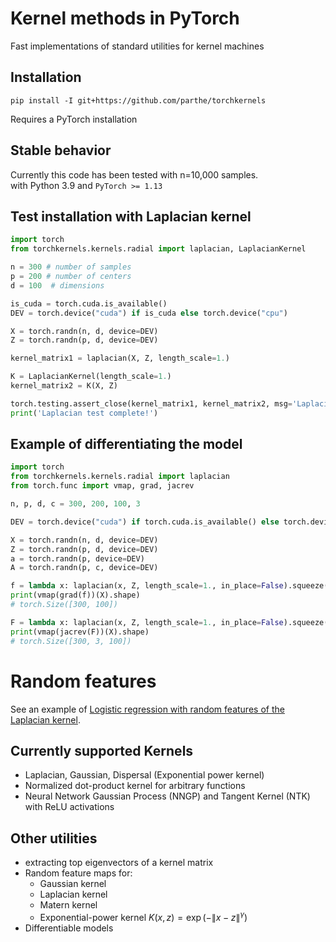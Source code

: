 # Kernel methods in PyTorch
Fast implementations of standard utilities for kernel machines

## Installation
```
pip install -I git+https://github.com/parthe/torchkernels
```
Requires a PyTorch installation

## Stable behavior
Currently this code has been tested with n=10,000 samples.\
with Python 3.9 and `PyTorch >= 1.13`

## Test installation with Laplacian kernel
```python
import torch
from torchkernels.kernels.radial import laplacian, LaplacianKernel

n = 300 # number of samples
p = 200 # number of centers
d = 100  # dimensions

is_cuda = torch.cuda.is_available()
DEV = torch.device("cuda") if is_cuda else torch.device("cpu")    

X = torch.randn(n, d, device=DEV)
Z = torch.randn(p, d, device=DEV)

kernel_matrix1 = laplacian(X, Z, length_scale=1.)

K = LaplacianKernel(length_scale=1.)
kernel_matrix2 = K(X, Z)

torch.testing.assert_close(kernel_matrix1, kernel_matrix2, msg='Laplacian test failed')
print('Laplacian test complete!')
```

## Example of differentiating the model
```python
import torch
from torchkernels.kernels.radial import laplacian
from torch.func import vmap, grad, jacrev

n, p, d, c = 300, 200, 100, 3

DEV = torch.device("cuda") if torch.cuda.is_available() else torch.device("cpu")    

X = torch.randn(n, d, device=DEV)
Z = torch.randn(p, d, device=DEV)
a = torch.randn(p, device=DEV)
A = torch.randn(p, c, device=DEV)

f = lambda x: laplacian(x, Z, length_scale=1., in_place=False).squeeze() @ a
print(vmap(grad(f))(X).shape)
# torch.Size([300, 100])

F = lambda x: laplacian(x, Z, length_scale=1., in_place=False).squeeze() @ A
print(vmap(jacrev(F))(X).shape)
# torch.Size([300, 3, 100])
```

# Random features
See an example of [Logistic regression with random features of the Laplacian kernel](https://github.com/parthe/torchkernels/blob/main/demos/feature_maps/logistic_regression.ipynb).

## Currently supported Kernels
- Laplacian, Gaussian, Dispersal (Exponential power kernel)
- Normalized dot-product kernel for arbitrary functions
- Neural Network Gaussian Process (NNGP) and Tangent Kernel (NTK) with ReLU activations

## Other utilities
- extracting top eigenvectors of a kernel matrix
- Random feature maps for: 
  - Gaussian kernel
  - Laplacian kernel
  - Matern kernel
  - Exponential-power kernel $K(x,z) = \exp(-\|x-z\|^\gamma)$
- Differentiable models